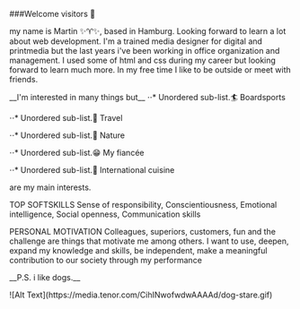 ###Welcome visitors 🖖

my name is Martin ✨♈️✨, based in Hamburg. Looking forward to learn a lot about web development. I'm a trained media designer for digital and printmedia but the last years i've been working in office organization and management. 
I used some of html and css during my career but looking forward to learn much more. In my free time I like to be outside or meet with friends. 
<p></p>
__I'm interested in many things but__
⋅⋅* Unordered sub-list.🏄 Boardsports<p></p>
⋅⋅* Unordered sub-list.🚐 Travel<p></p>
⋅⋅* Unordered sub-list.🐠 Nature <p></p>
⋅⋅* Unordered sub-list.😁 My fiancée <p></p>
⋅⋅* Unordered sub-list.🌮 International cuisine <p></p>
are my main interests.<p></p>
<p></p>
TOP SOFTSKILLS
Sense of responsibility, Conscientiousness, Emotional intelligence, Social openness, Communication skills
<p></p>
PERSONAL MOTIVATION
Colleagues, superiors, customers, fun and the challenge are things that motivate me among others. I want to use, deepen, expand my knowledge and skills, be independent, make a meaningful contribution to our society through my performance
<p></p>
__P.S. i like dogs.__
<p></p>
![Alt Text](https://media.tenor.com/CihINwofwdwAAAAd/dog-stare.gif)
